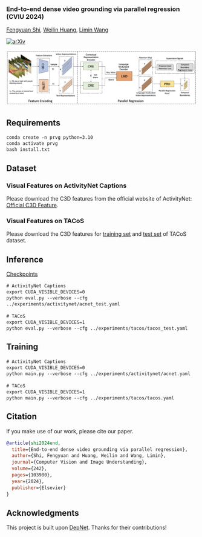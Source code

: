 ###  End-to-end dense video grounding via parallel regression (CVIU 2024)

[Fengyuan Shi](https://shifengyuan1999.github.io/), 
[Weilin Huang](https://www.whuang.org/),
[Limin Wang](https://wanglimin.github.io/)
<br/>

[![arXiv](https://img.shields.io/badge/ArXiv-2109.11265-red)](https://arxiv.org/abs/2109.11265)

<p align="center">
<img src="./assets/framework.png" width="1080px"/>
</p>



## Requirements

```shell
conda create -n prvg python=3.10
conda activate prvg
bash install.txt
```

## Dataset
### Visual Features on ActivityNet Captions
Please download the C3D features from the official website of ActivityNet: [Official C3D Feature](http://activity-net.org/download.html).
### Visual Features on TACoS
Please download the C3D features for [training set](https://drive.google.com/file/d/1zQp0aYGFCm8PqqHOh4UtXfy2U3pJMBeu/view?usp=sharing)  and [test set](https://drive.google.com/file/d/1zC-UrspRf42Qiu5prQw4fQrbgLQfJN-P/view?usp=sharing) of TACoS dataset.


## Inference
[Checkpoints](https://drive.google.com/drive/folders/1ZKFfqkvF_pQp-3sKqE1CxzRhB6E42ZM7?usp=drive_link)
```shell
# ActivityNet Captions
export CUDA_VISIBLE_DEVICES=0 
python eval.py --verbose --cfg ../experiments/activitynet/acnet_test.yaml

# TACoS
export CUDA_VISIBLE_DEVICES=1 
python eval.py --verbose --cfg ../experiments/tacos/tacos_test.yaml
```

## Training
```shell
# ActivityNet Captions
export CUDA_VISIBLE_DEVICES=0 
python main.py --verbose --cfg ../experiments/activitynet/acnet.yaml

# TACoS
export CUDA_VISIBLE_DEVICES=1 
python main.py --verbose --cfg ../experiments/tacos/tacos.yaml
```

## Citation
If you make use of our work, please cite our paper.
```bibtex
@article{shi2024end,
  title={End-to-end dense video grounding via parallel regression},
  author={Shi, Fengyuan and Huang, Weilin and Wang, Limin},
  journal={Computer Vision and Image Understanding},
  volume={242},
  pages={103980},
  year={2024},
  publisher={Elsevier}
}
```

## Acknowledgments
This project is built upon [DepNet](https://github.com/baopj/DenseEventsGrounding). Thanks for their contributions!